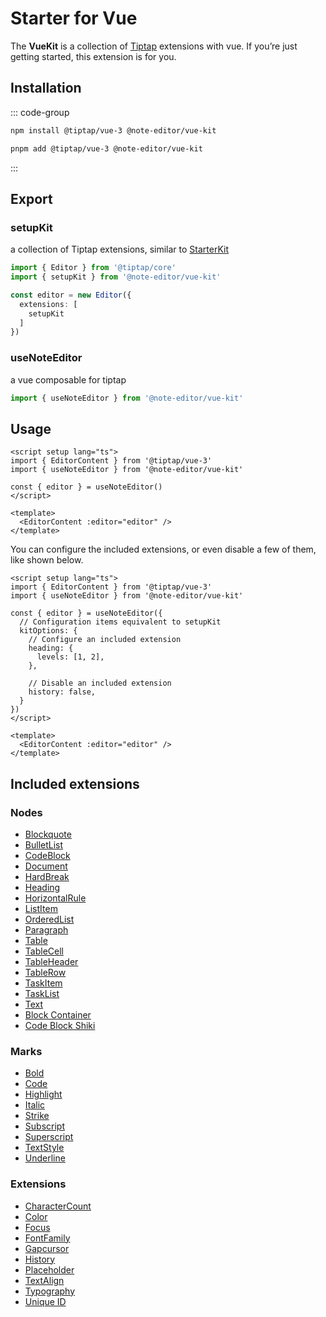 # Starter for Vue

The **VueKit** is a collection of [Tiptap](https://tiptap.dev/docs/editor/introduction) extensions with vue. If you’re just getting started, this extension is for you.

## Installation

::: code-group

```bash [npm]
npm install @tiptap/vue-3 @note-editor/vue-kit
```

```bash [pnpm]
pnpm add @tiptap/vue-3 @note-editor/vue-kit
```

:::

## Export

### setupKit

a collection of Tiptap extensions, similar to [StarterKit](https://tiptap.dev/docs/editor/api/extensions/starter-kit)

```ts
import { Editor } from '@tiptap/core'
import { setupKit } from '@note-editor/vue-kit'

const editor = new Editor({
  extensions: [
    setupKit
  ]
})
```

### useNoteEditor

a vue composable for tiptap

```ts
import { useNoteEditor } from '@note-editor/vue-kit'
```

## Usage

```vue
<script setup lang="ts">
import { EditorContent } from '@tiptap/vue-3'
import { useNoteEditor } from '@note-editor/vue-kit'

const { editor } = useNoteEditor()
</script>

<template>
  <EditorContent :editor="editor" />
</template>
```

You can configure the included extensions, or even disable a few of them, like shown below.

```vue
<script setup lang="ts">
import { EditorContent } from '@tiptap/vue-3'
import { useNoteEditor } from '@note-editor/vue-kit'

const { editor } = useNoteEditor({
  // Configuration items equivalent to setupKit
  kitOptions: {
    // Configure an included extension
    heading: {
      levels: [1, 2],
    },

    // Disable an included extension
    history: false,
  }
})
</script>

<template>
  <EditorContent :editor="editor" />
</template>
```

## Included extensions

### Nodes

- [Blockquote](https://tiptap.dev/docs/editor/api/nodes/blockquote)
- [BulletList](https://tiptap.dev/docs/editor/api/nodes/bullet-list)
- [CodeBlock](https://tiptap.dev/docs/editor/api/nodes/code-block)
- [Document](https://tiptap.dev/docs/editor/api/nodes/document)
- [HardBreak](https://tiptap.dev/docs/editor/api/nodes/hard-break)
- [Heading](https://tiptap.dev/docs/editor/api/nodes/heading)
- [HorizontalRule](https://tiptap.dev/docs/editor/api/nodes/horizontal-rule)
- [ListItem](https://tiptap.dev/docs/editor/api/nodes/list-item)
- [OrderedList](https://tiptap.dev/docs/editor/api/nodes/ordered-list)
- [Paragraph](https://tiptap.dev/docs/editor/api/nodes/paragraph)
- [Table](https://tiptap.dev/docs/editor/api/nodes/table)
- [TableCell](https://tiptap.dev/docs/editor/api/nodes/table-cell)
- [TableHeader](https://tiptap.dev/docs/editor/api/nodes/table-header)
- [TableRow](https://tiptap.dev/docs/editor/api/nodes/table-row)
- [TaskItem](https://tiptap.dev/docs/editor/api/nodes/task-item)
- [TaskList](https://tiptap.dev/docs/editor/api/nodes/task-list)
- [Text](https://tiptap.dev/docs/editor/api/nodes/text)
- [Block Container](/extensions/block-container)
- [Code Block Shiki](/extensions/code-block-shiki)

### Marks

- [Bold](https://tiptap.dev/docs/editor/api/marks/bold)
- [Code](https://tiptap.dev/docs/editor/api/marks/code)
- [Highlight](https://tiptap.dev/docs/editor/api/marks/highlight)
- [Italic](https://tiptap.dev/docs/editor/api/marks/italic)
- [Strike](https://tiptap.dev/docs/editor/api/marks/strike)
- [Subscript](https://tiptap.dev/docs/editor/api/marks/subscript)
- [Superscript](https://tiptap.dev/docs/editor/api/marks/superscript)
- [TextStyle](https://tiptap.dev/docs/editor/api/marks/text-style)
- [Underline](https://tiptap.dev/docs/editor/api/marks/underline)

### Extensions

- [CharacterCount](https://tiptap.dev/docs/editor/api/extensions/character-count)
- [Color](https://tiptap.dev/docs/editor/api/extensions/color)
- [Focus](https://tiptap.dev/docs/editor/api/extensions/focus)
- [FontFamily](https://tiptap.dev/docs/editor/api/extensions/font-family)
- [Gapcursor](https://tiptap.dev/docs/editor/api/extensions/dropcursor)
- [History](https://tiptap.dev/docs/editor/api/extensions/history)
- [Placeholder](https://tiptap.dev/docs/editor/api/extensions/placeholder)
- [TextAlign](https://tiptap.dev/docs/editor/api/extensions/text-align)
- [Typography](https://tiptap.dev/docs/editor/api/extensions/typography)
- [Unique ID](/extensions/unique-id)
